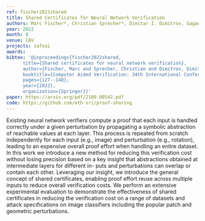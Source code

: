 ```yaml
---
ref: fischer2021shared
title: Shared Certificates for Neural Network Verification 
authors: Marc Fischer*, Christian Sprecher*, Dimitar I. Dimitrov, Gagandeep Singh, Martin Vechev
year: 2022
month: 8
venue: CAV 
projects: safeai
awards:
bibtex: '@inproceedings{fischer2022shared,
      title={Shared certificates for neural network verification},
      author={Fischer, Marc and Sprecher, Christian and Dimitrov, Dimitar Iliev and Singh, Gagandeep and Vechev, Martin},
      booktitle={Computer Aided Verification: 34th International Conference, CAV 2022, Haifa, Israel, August 7--10, 2022, Proceedings, Part I},
      pages={127--148},
      year={2022},
      organization={Springer}}'
paper: https://arxiv.org/pdf/2109.00542.pdf 
code: https://github.com/eth-sri/proof-sharing
---
```

Existing neural network verifiers compute a proof that each input is handled correctly under a given perturbation by propagating a symbolic abstraction of reachable values at each layer. This process is repeated from scratch independently for each input (e.g., image) and perturbation (e.g., rotation), leading to an expensive overall proof effort when handling an entire dataset. In this work we introduce a new method for reducing this verification cost without losing precision based on a key insight that abstractions obtained at intermediate layers for different in- puts and perturbations can overlap or contain each other. Leveraging our insight, we introduce the general concept of shared certificates, enabling proof effort reuse across multiple inputs to reduce overall verification costs. We perform an extensive experimental evaluation to demonstrate the effectiveness of shared certificates in reducing the verification cost on a range of datasets and attack specifications on image classifiers including the popular patch and geometric perturbations.
